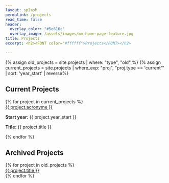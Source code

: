 ```yaml
---
layout: splash
permalink: /projects
read_time: false
header:
  overlay_color: "#5e616c"
  overlay_image: /assets/images/mm-home-page-feature.jpg
title: Projects
excerpt: <h2><FONT color="#ffffff">Projects</FONT></h2>

---
```

{% assign old_projects = site.projects | where: "type", "old" %}
{% assign current_projects = site.projects | where_exp: "proj", "proj.type == 'current'" | sort: 'year_start' | reverse%}


<h2>Current Projects</h2>
<div class='card-list'>
{% for project in current_projects %}
<div class='card'>
  <div class='card-header'>
      <a href="{{ project.url }}">
        {{ project.acronyme }}
      </a>
    </div>
    <div class='card-body'>
    <p>
      <b>Start year: </b>{{ project.year_start }}
    </p>
    <p>
      <b>Title: </b>{{ project.title }}
    </p>
    </div>
  </div>
  
{% endfor %}
</div>

<h2>Archived Projects</h2>
<div class='card-list'>
{% for project in old_projects %}
  <div class='card'>
    <div class='card-header'>
      <a href="{{ project.url }}">
        {{ project.title }}
      </a>
    </div>
  </div>
{% endfor %}
